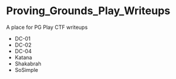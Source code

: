 # Proving_Grounds_Play_Writeups

A place for PG Play CTF writeups

- DC-01
- DC-02
- DC-04
- Katana
- Shakabrah
- SoSimple
